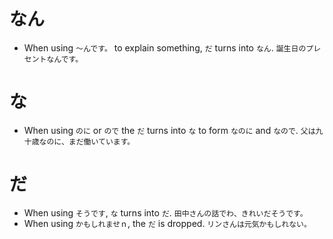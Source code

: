 # なん

* When using `～んです。` to explain something, `だ` turns into `なん`. `誕⽣⽇のプレセントなんです。`

# な

* When using `のに` or `ので` the  `だ` turns into `な` to form `なのに` and `なので`. `父は九十歳なのに、まだ働いています。`

# だ

* When using `そうです`, `な` turns into `だ`. `田中さんの話でわ、きれいだそうです。`
* When using `かもしれませｎ`, the `だ` is dropped. `リンさんは元気かもしれない。`
